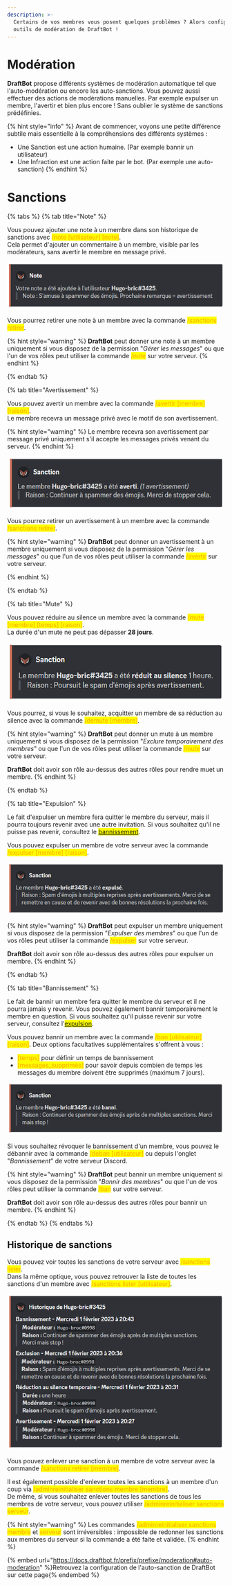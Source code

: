 ```yaml
---
description: >-
  Certains de vos membres vous posent quelques problèmes ? Alors configurez les
  outils de modération de DraftBot !
---
```


# Modération

**DraftBot** propose différents systèmes de modération automatique tel que l'auto-modération ou encore les auto-sanctions. Vous pouvez aussi effectuer des actions de modérations manuelles. Par exemple expulser un membre, l'avertir et bien plus encore ! Sans oublier le système de sanctions prédéfinies. 

{% hint style="info" %}
Avant de commencer, voyons une petite différence subtile mais essentielle à la compréhensions des différents systèmes :

- Une Sanction est une action humaine. (Par exemple bannir un utilisateur)
- Une Infraction est une action faite par le bot. (Par exemple une auto-sanction)
{% endhint %}

# Sanctions 
{% tabs %}
{% tab title="Note" %}

Vous pouvez ajouter une note à un membre dans son historique de sanctions avec <mark style="color:orange;">/note \[utilisateur] \[note]</mark>.\
Cela permet d'ajouter un commentaire à un membre, visible par les modérateurs, sans avertir le membre en message privé.

![Note donnée à un membre](../.gitbook/assets/moderation/note.png)

Vous pourrez retirer une note à un membre avec la commande <mark style="color:orange;">/sanctions retirer</mark>.

{% hint style="warning" %}
**DraftBot** peut donner une note à un membre uniquement si vous disposez de la permission "_Gérer les messages_" ou que l'un de vos rôles peut utiliser la commande <mark style="color:orange;">/note</mark> sur votre serveur.
{% endhint %}

{% endtab %}

{% tab title="Avertissement" %}

Vous pouvez avertir un membre avec la commande <mark style="color:orange;">/avertir \[membre] \[raison]</mark>.\
Le membre recevra un message privé avec le motif de son avertissement.

{% hint style="warning" %}
Le membre recevra son avertissement par message privé uniquement s'il accepte les messages privés venant du serveur.
{% endhint %}

![Avertissement donné à un membre](../.gitbook/assets/moderation/warn.png)

Vous pourrez retirer un avertissement à un membre avec la commande <mark style="color:orange;">/sanctions retirer</mark>.

{% hint style="warning" %}
**DraftBot** peut donner un avertissement à un membre uniquement si vous disposez de la permission "_Gérer les messages_" ou que l'un de vos rôles peut utiliser la commande <mark style="color:orange;">/avertir</mark> sur votre serveur.

{% endhint %}

{% endtab %}

{% tab title="Mute" %}

Vous pouvez réduire au silence un membre avec la commande <mark style="color:orange;">/mute \[membre] \[temps] \[raison]</mark>.\
La durée d'un mute ne peut pas dépasser **28 jours**.

![Rendre muet un membre](../.gitbook/assets/moderation/mute.png)

Vous pourrez, si vous le souhaitez, acquitter un membre de sa réduction au silence avec la commande <mark style="color:orange;">/demute \[membre]</mark>.

{% hint style="warning" %}
**DraftBot** peut donner un mute à un membre uniquement si vous disposez de la permission "_Exclure temporairement des membres_" ou que l'un de vos rôles peut utiliser la commande <mark style="color:orange;">/mute</mark> sur votre serveur.

**DraftBot** doit avoir son rôle au-dessus des autres rôles pour rendre muet un membre.
{% endhint %}

{% endtab %}

{% tab title="Expulsion" %}

Le fait d'expulser un membre fera quitter le membre du serveur, mais il pourra toujours revenir avec une autre invitation. Si vous souhaitez qu'il ne puisse pas revenir, consultez le <mark style="color:orange;">[bannissement](moderation.md#bannissement)</mark>.

Vous pouvez expulser un membre de votre serveur avec la commande <mark style="color:orange;">/expulser \[membre] \[raison]</mark>.

![Expulsion d'un membre](../.gitbook/assets/moderation/kick.png)

{% hint style="warning" %}
**DraftBot** peut expulser un membre uniquement si vous disposez de la permission "_Expulser des membres_" ou que l'un de vos rôles peut utiliser la commande <mark style="color:orange;">/expulser</mark> sur votre serveur.

**DraftBot** doit avoir son rôle au-dessus des autres rôles pour expulser un membre.
{% endhint %}

{% endtab %}

{% tab title="Bannissement" %}

Le fait de bannir un membre fera quitter le membre du serveur et il ne pourra jamais y revenir. Vous pouvez également bannir temporairement le membre en question. Si vous souhaitez qu'il puisse revenir sur votre serveur, consultez l'<mark style="color:orange;">[expulsion](moderation.md#expulsion)</mark>.

Vous pouvez bannir un membre avec la commande <mark style="color:orange;">/ban \[utilisateur] \[raison]</mark>. Deux options facultatives supplémentaires s'offrent à vous :

* <mark style="color:orange;">\[temps]</mark> pour définir un temps de bannissement
* <mark style="color:orange;">\[messages\_supprimés]</mark> pour savoir depuis combien de temps les messages du membre doivent être supprimés (maximum 7 jours).

![Bannissement d'un utilisateur](../.gitbook/assets/moderation/ban.png)

Si vous souhaitez révoquer le bannissement d'un membre, vous pouvez le débannir avec la commande <mark style="color:orange;">/deban \[utilisateur]</mark> ou depuis l'onglet "_Bannissement_" de votre serveur Discord.

{% hint style="warning" %}
**DraftBot** peut bannir un membre uniquement si vous disposez de la permission "_Bannir des membres_" ou que l'un de vos rôles peut utiliser la commande <mark style="color:orange;">/ban</mark> sur votre serveur.

**DraftBot** doit avoir son rôle au-dessus des autres rôles pour bannir un membre.
{% endhint %}

{% endtab %}
{% endtabs %}

## Historique de sanctions
Vous pouvez voir toutes les sanctions de votre serveur avec <mark style="color:orange;">/sanctions lister</mark>.\
Dans la même optique, vous pouvez retrouver la liste de toutes les sanctions d'un membre avec <mark style="color:orange;">/sanctions lister \[utilisateur]</mark>.

![Historique de sanctions d'un membre](../.gitbook/assets/moderation/history.png)

Vous pouvez enlever une sanction à un membre de votre serveur avec la commande <mark style="color:orange;">/sanctions retirer \[membre]</mark>.

Il est également possible d'enlever toutes les sanctions à un membre d'un coup via <mark style="color:orange;">/adminreinitialiser sanctions membre \[membre]</mark>.\
De même, si vous souhaitez enlever toutes les sanctions de tous les membres de votre serveur, vous pouvez utiliser <mark style="color:orange;">/adminreinitialiser sanctions serveur</mark>.

{% hint style="warning" %}
Les commandes <mark style="color:orange;">/adminreinitialiser sanctions membre</mark> et <mark style="color:orange;">serveur</mark> sont irréversibles : impossible de redonner les sanctions aux membres du serveur si la commande a été faite et validée.
{% endhint %}

{% embed url="https://docs.draftbot.fr/prefix/prefixe/moderation#auto-moderation" %}Retrouvez la configuration de l'auto-sanction de DraftBot sur cette page{% endembed %}
